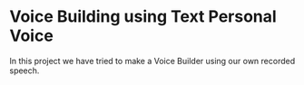 # Voice Building using Text Personal Voice

In this project we have tried to make a Voice Builder using our own recorded speech.

